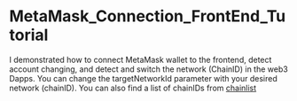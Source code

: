 # MetaMask_Connection_FrontEnd_Tutorial
I demonstrated how to connect MetaMask wallet to the frontend, detect account changing, and detect and switch the network (ChainID) in the web3 Dapps. You can change the targetNetworkId parameter with your desired network (chainID). You can also find a list of chainIDs from [chainlist](https://chainlist.org/)
